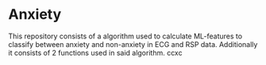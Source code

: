 # Anxiety
This repository consists of a algorithm used to calculate ML-features to classify between anxiety and non-anxiety in ECG and RSP data. 
Additionally it consists of 2 functions used in said algorithm.
ccxc
